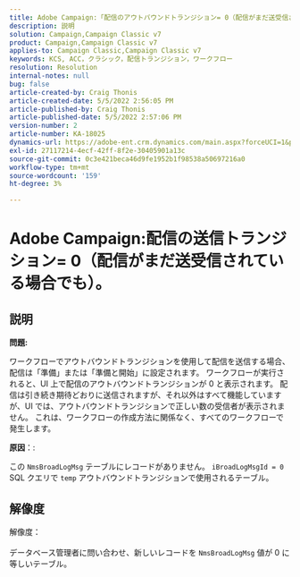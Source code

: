 ```yaml
---
title: Adobe Campaign:「配信のアウトバウンドトランジション= 0（配信がまだ送受信されている場合でも）」
description: 説明
solution: Campaign,Campaign Classic v7
product: Campaign,Campaign Classic v7
applies-to: Campaign Classic,Campaign Classic v7
keywords: KCS, ACC，クラシック，配信トランジション，ワークフロー
resolution: Resolution
internal-notes: null
bug: false
article-created-by: Craig Thonis
article-created-date: 5/5/2022 2:56:05 PM
article-published-by: Craig Thonis
article-published-date: 5/5/2022 2:57:06 PM
version-number: 2
article-number: KA-18025
dynamics-url: https://adobe-ent.crm.dynamics.com/main.aspx?forceUCI=1&pagetype=entityrecord&etn=knowledgearticle&id=9f658e78-83cc-ec11-a7b5-6045bd00d995
exl-id: 27117214-4ecf-42ff-8f2e-30405901a13c
source-git-commit: 0c3e421beca46d9fe1952b1f98538a50697216a0
workflow-type: tm+mt
source-wordcount: '159'
ht-degree: 3%

---
```


# Adobe Campaign:配信の送信トランジション= 0（配信がまだ送受信されている場合でも）。

## 説明


<b>問題:</b>

ワークフローでアウトバウンドトランジションを使用して配信を送信する場合、配信は「準備」または「準備と開始」に設定されます。 ワークフローが実行されると、UI 上で配信のアウトバウンドトランジションが 0 と表示されます。 配信は引き続き期待どおりに送信されますが、それ以外はすべて機能していますが、UI では、アウトバウンドトランジションで正しい数の受信者が表示されません。 これは、ワークフローの作成方法に関係なく、すべてのワークフローで発生します。



<b>原因</b>：:

この `NmsBroadLogMsg` テーブルにレコードがありません。 `iBroadLogMsgId = 0` SQL クエリで `temp` アウトバウンドトランジションで使用されるテーブル。


## 解像度

解像度：<br><br>
データベース管理者に問い合わせ、新しいレコードを `NmsBroadLogMsg` 値が 0 に等しいテーブル。
